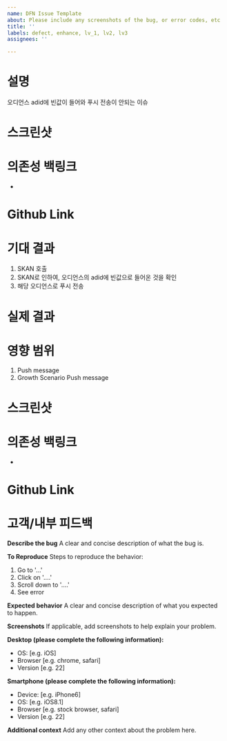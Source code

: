 ```yaml
---
name: DFN Issue Template
about: Please include any screenshots of the bug, or error codes, etc
title: ''
labels: defect, enhance, lv_1, lv2, lv3
assignees: ''

---
```


# 설명
오디언스 adid에 빈값이 들어와 푸시 전송이 안되는 이슈

# 스크린샷

# 의존성 백링크

- 


# Github Link


# 기대 결과

1. SKAN 호출 
2. SKAN로 인하여, 오디언스의 adid에 빈값으로 들어온 것을 확인
3. 해당 오디언스로 푸시 전송

# 실제 결과

# 영향 범위

1. Push message
2. Growth Scenario Push message

# 스크린샷

# 의존성 백링크

- 


# Github Link

# 고객/내부 피드백




**Describe the bug**
A clear and concise description of what the bug is.

**To Reproduce**
Steps to reproduce the behavior:
1. Go to '...'
2. Click on '....'
3. Scroll down to '....'
4. See error

**Expected behavior**
A clear and concise description of what you expected to happen.

**Screenshots**
If applicable, add screenshots to help explain your problem.

**Desktop (please complete the following information):**
 - OS: [e.g. iOS]
 - Browser [e.g. chrome, safari]
 - Version [e.g. 22]

**Smartphone (please complete the following information):**
 - Device: [e.g. iPhone6]
 - OS: [e.g. iOS8.1]
 - Browser [e.g. stock browser, safari]
 - Version [e.g. 22]

**Additional context**
Add any other context about the problem here.
